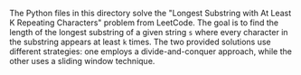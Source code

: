 The Python files in this directory solve the "Longest Substring with At Least K Repeating Characters" problem from LeetCode. The goal is to find the length of the longest substring of a given string `s` where every character in the substring appears at least `k` times. The two provided solutions use different strategies: one employs a divide-and-conquer approach, while the other uses a sliding window technique.
